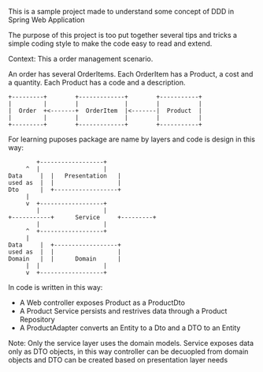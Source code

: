 This is a sample project made to understand some concept of DDD in Spring Web Application

The purpose of this project is too put together several tips and tricks
a simple coding style to make the code easy to read and extend.

Context:
This a order management scenario.

An order has several OrderItems.
Each OrderItem has a Product, a cost and a quantity.
Each Product has a code and a description.

    +---------+        +-------------+        +-----------+
    |         |        |             |        |           |
    |  Order  +<-------+  OrderItem  |<-------|  Product  |
    |         |        |             |        |           |
    +---------+        +-------------+        +-----------+


For learning puposes package are name by layers and code is design in this way:
 
		    +------------------+
		 ^  |                  |
	Data     |  |   Presentation   |
	used as  |  |                  |
	Dto      |  +------------------+
		 |
		 v  +------------------+
		    |                  |
	+-----------+      Service     +---------+
		    |                  |
		 ^  +------------------+
		 |
	Data     |  +------------------+
	used as  |  |                  |
	Domain   |  |      Domain      |
		 |  |                  |
		 v  +------------------+


In code is written in this way:

- A Web controller exposes Product as a ProductDto
- A Product Service persists and restrives data through a Product Repository
- A ProductAdapter converts an Entity to a Dto and a DTO to an Entity

Note: 	Only the service layer uses the domain models.
	Service exposes data only as DTO objects, in this way controller 
	can be decuopled from domain objects 
	and DTO can be created based on presentation layer needs
	


